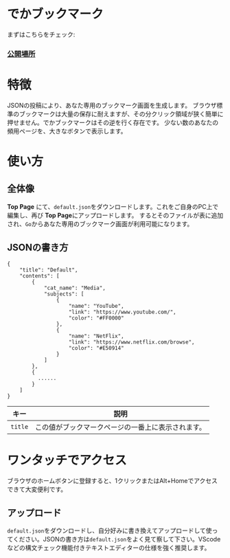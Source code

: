 # でかブックマーク

まずはこちらをチェック: 
### [公開場所](https://ketcha.xyz/extensions/he2/view/)


# 特徴
JSONの投稿により、あなた専用のブックマーク画面を生成します。
ブラウザ標準のブックマークは大量の保存に耐えますが、その分クリック領域が狭く簡単に押せません。でかブックマークはその逆を行く存在です。
少ない数のあなたの頻用ページを、大きなボタンで表示します。


# 使い方
## 全体像
**Top Page** にて、`default.json`をダウンロードします。これをご自身のPC上で編集し、再び **Top Page**にアップロードします。
するとそのファイルが表に追加され、`Go`からあなた専用のブックマーク画面が利用可能になります。

## JSONの書き方

```
{
    "title": "Default",
    "contents": [
        {
            "cat_name": "Media",
            "subjects": [
                {
                    "name": "YouTube",
                    "link": "https://www.youtube.com/",
                    "color": "#FF0000"
                },
                {
                    "name": "NetFlix",
                    "link": "https://www.netflix.com/browse",
                    "color": "#E50914"
                }
            ]
        },
        {
          ......
        }
    ]
}
```
|キー|説明|
|----|----|
| `title` | この値がブックマークページの一番上に表示されます。 |

# ワンタッチでアクセス
ブラウザのホームボタンに登録すると、1クリックまたはAlt+Homeでアクセスできて大変便利です。  

## アップロード
`default.json`をダウンロードし、自分好みに書き換えてアップロードして使ってください。JSONの書き方は`default.json`をよく見て察して下さい。VScodeなどの構文チェック機能付きテキストエディターの仕様を強く推奨します。

